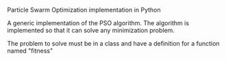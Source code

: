 Particle Swarm Optimization implementation in Python

A generic implementation of the PSO algorithm. The algorithm is implemented so that it can solve any minimization problem. 

The problem to solve must be in a class and have a definition for a function named "fitness"
